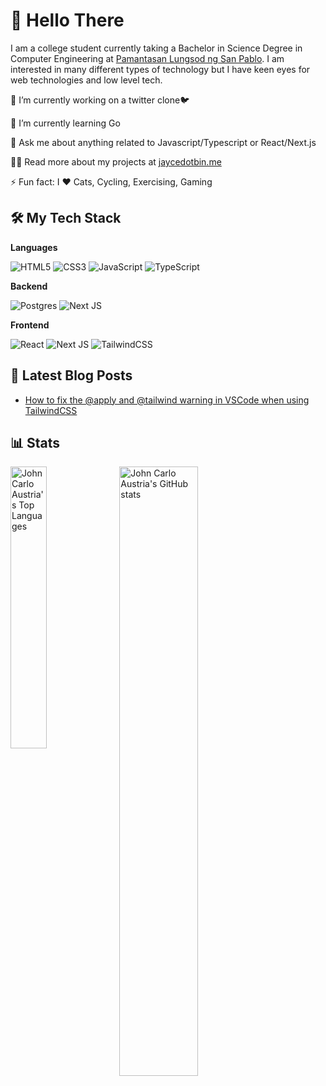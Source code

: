 # 👋 Hello There

I am a college student currently taking a Bachelor in Science Degree in Computer
Engineering at [Pamantasan Lungsod ng San Pablo][DLSP]. I am interested in many
different types of technology but I have keen eyes for web technologies and low level tech.

🔭  I’m currently working on a twitter clone🐦

🌱  I’m currently learning Go

💬  Ask me about anything related to Javascript/Typescript or React/Next.js

👨‍💻  Read more about my projects at [jaycedotbin.me][portfolio]

⚡  Fun fact: I ❤️ Cats, Cycling, Exercising, Gaming

## 🛠 My Tech Stack

**Languages**

![HTML5](https://img.shields.io/badge/html5-%23E34F26.svg?style=for-the-badge&logo=html5&logoColor=white)
![CSS3](https://img.shields.io/badge/css3-%231572B6.svg?style=for-the-badge&logo=css3&logoColor=white)
![JavaScript](https://img.shields.io/badge/javascript-%23323330.svg?style=for-the-badge&logo=javascript&logoColor=%23F7DF1E)
![TypeScript](https://img.shields.io/badge/typescript-%23007ACC.svg?style=for-the-badge&logo=typescript&logoColor=white)

**Backend**

![Postgres](https://img.shields.io/badge/postgres-%23316192.svg?style=for-the-badge&logo=postgresql&logoColor=white)
![Next JS](https://img.shields.io/badge/Next-black?style=for-the-badge&logo=next.js&logoColor=white)

**Frontend**

![React](https://img.shields.io/badge/react-%2320232a.svg?style=for-the-badge&logo=react&logoColor=%2361DAFB)
![Next JS](https://img.shields.io/badge/Next-black?style=for-the-badge&logo=next.js&logoColor=white)
![TailwindCSS](https://img.shields.io/badge/tailwindcss-%2338B2AC.svg?style=for-the-badge&logo=tailwind-css&logoColor=white)

## 📝 Latest Blog Posts

<!-- BLOG-POST-LIST:START -->
- [How to fix the @apply and @tailwind warning in VSCode when using TailwindCSS](https://jaycedotbin.me/posts/tailwindcss-at-apply-warning/)
<!-- BLOG-POST-LIST:END -->

## 📊 Stats

<img align="left" alt="John Carlo Austria's Top Languages" width="34%" src="https://github-readme-stats.vercel.app/api/top-langs/?username=jaycedotbin&show_icons=true&theme=transparent&layout=donut" />

<img align="left" alt="John Carlo Austria's GitHub stats" width="50%"  src="https://github-readme-stats.vercel.app/api?username=jaycedotbin&show_icons=true&theme=transparent" />

[portfolio]: https://jaycedotbin.me/
[DLSP]: https://www.facebook.com/PLSPOfficialFBPage
